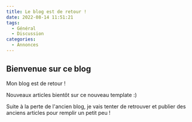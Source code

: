 ```yaml
---
title: Le blog est de retour !
date: 2022-08-14 11:51:21
tags:
  - Général
  - Discussion
categories:
  - Annonces
---
```


## Bienvenue sur ce blog

Mon blog est de retour !

Nouveaux articles bientôt sur ce nouveau template :)

Suite à la perte de l'ancien blog, je vais tenter de retrouver et publier des anciens articles pour remplir un petit peu !
